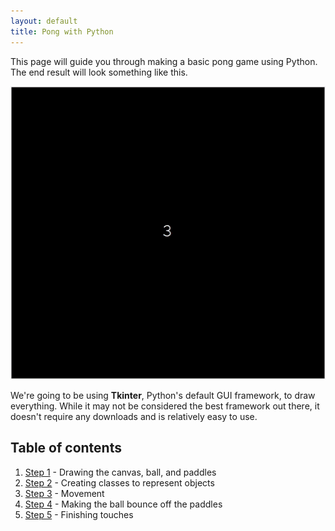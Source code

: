 ```yaml
---
layout: default
title: Pong with Python
---
```


This page will guide you through making a basic pong game using Python. The end result will look something like this.

![Ping pong game](https://github.com/ysthakur/arts-n-stem/blob/gh-pages/images/pong/Pong_final.gif?raw=true)

We're going to be using **Tkinter**, Python's default GUI framework, to draw everything. While it may not be considered the best framework out there, it doesn't require any downloads and is relatively easy to use.

## Table of contents

1. [Step 1](Step1.md) - Drawing the canvas, ball, and paddles
2. [Step 2](Step2.md) - Creating classes to represent objects
3. [Step 3](Step3.md) - Movement
4. [Step 4](Step4.md) - Making the ball bounce off the paddles
5. [Step 5](Step5.md) - Finishing touches
